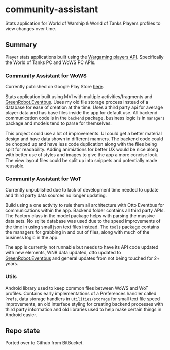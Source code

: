 # community-assistant
Stats application for World of Warship & World of Tanks Players profiles to view changes over time.

## Summary

Player stats applications built using the [Wargaming players API](https://developers.wargaming.net/). Specifically the World of Tanks PC and WoWS PC APIs.


### Community Assistant for WoWS

Currently published on Google Play Store [here](https://play.google.com/store/apps/details?id=com.half.wowsca).

Stats application built using MVI with multiple activities/fragments and [GreenRobot.Eventbus](https://github.com/greenrobot/EventBus). Uses my old file storage process instead of a database for ease of creation at the time. Uses a third party api for average player data and has base files inside the app for default use. All backend communication code is in the `backend` package, business logic is in `managers` package and models tend to parse for themselves.

This project could use a lot of improvements. UI could get a better material design and have data shown in different manners. The backend code could be chopped up and have less code duplication along with the files being split for readability. Adding animiations for better UX would be nice along with better use of styles and images to give the app a more concise look. The view layout files could be split up into snippets and potentially made reusable.


### Community Assistant for WoT

Currently unpublished due to lack of development time needed to update and third party data sources no longer updating.

Build using a one activity to rule them all architecture with Otto Eventbus for communications within the app. Backend folder contains all third party APIs. The Factory class in the model package helps with parsing the massive data sets. No sqlite database was used due to the speed improvements of the time in using small json text files instead. The `tools` package contains the managers for grabbing in and out of files, along with much of the business logic in the app.

The app is currently not runnable but needs to have its API code updated with new elements, WN8 data updated, otto updated to [GreenRobot.Eventbus](https://github.com/greenrobot/EventBus) and general updates from not being touched for 2+ years.


### Utils

Android library used to keep common files between WoWS and WoT profiles. Contains early implementations of a Preferences handler called `Prefs`, data storage handlers in `utilities/storage` for small text file speed improvements, an old interface styling for creating backend processes with third party information and old libraries used to help make certain things in Android easier.

## Repo state

Ported over to Github from BitBucket.